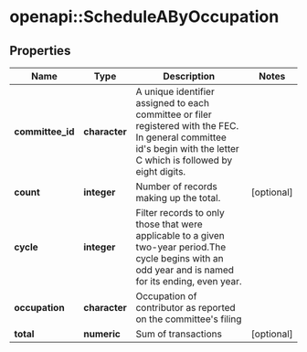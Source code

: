 # openapi::ScheduleAByOccupation


## Properties
Name | Type | Description | Notes
------------ | ------------- | ------------- | -------------
**committee_id** | **character** |  A unique identifier assigned to each committee or filer registered with the FEC. In general committee id&#39;s begin with the letter C which is followed by eight digits.  | 
**count** | **integer** |  Number of records making up the total.  | [optional] 
**cycle** | **integer** |  Filter records to only those that were applicable to a given two-year period.The cycle begins with an odd year and is named for its ending, even year.  | 
**occupation** | **character** | Occupation of contributor as reported on the committee&#39;s filing | 
**total** | **numeric** | Sum of transactions | [optional] 


